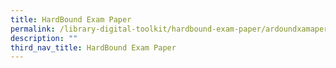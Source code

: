 ```yaml
---
title: HardBound Exam Paper
permalink: /library-digital-toolkit/hardbound-exam-paper/ardoundxamaper/
description: ""
third_nav_title: HardBound Exam Paper
---
```

